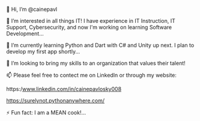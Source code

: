 👋 Hi, I’m @cainepavl

👀 I’m interested in all things IT! I have experience in IT Instruction, IT Support, Cybersecurity, and now I'm working on learning Software Development...

🌱 I’m currently learning Python and Dart with C# and Unity up next. I plan to develop my first app shortly...

💞️ I’m looking to bring my skills to an organization that values their talent!

📫 Please feel free to contect me on LinkedIn or through my website:

https:/www.linkedin.com/in/cainepavlosky008

https://surelynot.pythonanywhere.com/

⚡ Fun fact: I am a MEAN cook!...

